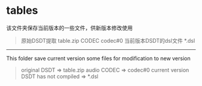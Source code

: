 # tables

该文件夹保存当前版本的一些文件，供新版本修改使用

> 原始DSDT提取 table.zip
> CODEC codec#0
> 当前版本DSDT的dsl文件 *.dsl

---

This folder save current version some files for modification to new version

> original DSDT => table.zip
> audio CODEC => codec#0
> current version DSDT has not compiled => *.dsl